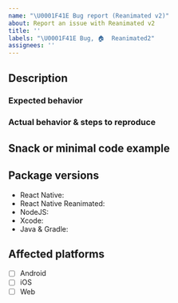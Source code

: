 ```yaml
---
name: "\U0001F41E Bug report (Reanimated v2)"
about: Report an issue with Reanimated v2
title: ''
labels: "\U0001F41E Bug, 🏠  Reanimated2"
assignees: ''
---
```


<!--
NOTE: please submit only bug reports here, any new questions or feature requests should be submitted in Discussions:
https://github.com/software-mansion/react-native-reanimated/discussions
 -->

## Description

<!--
Tell us what's happening here.
-->

### Expected behavior

### Actual behavior & steps to reproduce

## Snack or minimal code example

<!--
Please provide a minimal code example that reproduces the issue in [Snack](https://snack.expo.io/) or link to the Github repository.
Here are some tips for providing a minimal example: [https://stackoverflow.com/help/mcve](https://stackoverflow.com/help/mcve).
-->

## Package versions

<!--
Fill in your Reanimated and React Native versions below.

List other libraries if relevant.
-->

- React Native:
- React Native Reanimated:
- NodeJS:
- Xcode:
- Java & Gradle:

## Affected platforms

- [ ] Android
- [ ] iOS
- [ ] Web